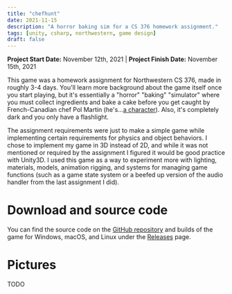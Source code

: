 ```yaml
---
title: "chefhunt"
date: 2021-11-15
description: "A horror baking sim for a CS 376 homework assignment."
tags: [unity, csharp, northwestern, game design]
draft: false
---
```

**Project Start Date:** November 12th, 2021 | **Project Finish Date:** November 15th, 2021

This game was a homework assignment for Northwestern CS 376, made in roughly 3-4 days. You'll learn more background about the game itself once you start playing, but it's essentially a "horror" "baking" "simulator" where you must collect ingredients and bake a cake before you get caught by French-Canadian chef Pol Martin (he's...[a character](https://twitter.com/oakeymations/status/1319129464438140928)). Also, it's completely dark and you only have a flashlight.

The assignment requirements were just to make a simple game while implementing certain requirements for physics and object behaviors. I chose to implement my game in 3D instead of 2D, and while it was not mentioned or required by the assignment I figured it would be good practice with Unity3D. I used this game as a way to experiment more with lighting, materials, models, animation rigging, and systems for managing game functions (such as a game state system or a beefed up version of the audio handler from the last assignment I did).

# Download and source code

You can find the source code on the [GitHub repository](https://github.com/jackburkhardt/chefhunt) and builds of the game for Windows, macOS, and Linux under the [Releases](https://github.com/jackburkhardt/chefhunt/releases) page.

# Pictures
TODO
